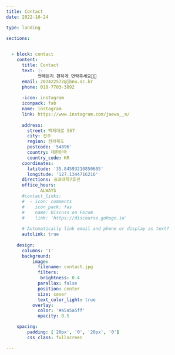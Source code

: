 ```yaml
---
title: Contact
date: 2022-10-24

type: landing

sections:
 

  - block: contact
    content:
      title: Contact
      text: |- 
            언제든지 편하게 연락주세요🤙📞
      email: 202422572@jbnu.ac.kr
      phone: 010-7703-3892
      
      -icon: instagram
      iconpack: fab
      name: instagram
      link: https://www.instagram.com/jaewa__n/
      
      address:
        street: 백제대로 567
        city: 전주
        region: 전라북도
        postcode: '54896'
        country: 대한민국
        country_code: KR
      coordinates:
        latitude: '35.84593210850605'
        longitude: '127.1344716216'
      directions: 공과대학7호관
      office_hours:
             ALWAYS
      #contact_links:
      #  - icon: comments
      #    icon_pack: fas
      #    name: Discuss on Forum
      #    link: 'https://discourse.gohugo.io'
    
      # Automatically link email and phone or display as text?
      autolink: true
      
    design:
      columns: '1'
      background:
          image: 
            filename: contact.jpg
            filters:
             brightness: 0.4
            parallax: false
            position: center
            size: cover
            text_color_light: true
          overlay:
            color: '#a5a5a5ff'      
            opacity: 0.5           

    spacing:
        padding: ['20px', '0', '20px', '0']
        css_class: fullscreen

---
```

